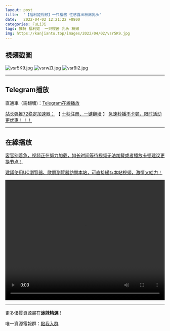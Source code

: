 ```yaml
---
layout: post
title:  "【福利姬视频】一只樱酱 性感露出粉嫩乳头"
date:   2022-04-02 12:21:22 +0800
categories: FuLiJi
tags: 推特 福利姬  一只樱酱 乳头 粉嫩
img: https://kanjiantu.top/images/2022/04/02/vsr5K9.jpg
---
```



## 視頻截圖

![vsr5K9.jpg](https://kanjiantu.top/images/2022/04/02/vsr5K9.jpg)
![vsrwZI.jpg](https://kanjiantu.top/images/2022/04/02/vsrwZI.jpg)
![vsr9i2.jpg](https://kanjiantu.top/images/2022/04/02/vsr9i2.jpg)

* * *
## Telegram播放

直通車（需翻墻)：[Telegram在線播放](https://t.me/mimeijingxuan/432)

<u>站长强推72稳定加速器：</u> 【 [十秒注册、一键翻墙](https://72vpn.xyz/#/register?code=mimei) 】
<u>  急速秒播不卡顿，限时活动更优惠！！！</u>
* * *
## 在線播放
<u>客官别着急，视频正在努力加载，如长时间等待视频无法加载或者播放卡顿建议更换节点！</u>

<u>建議使用UC瀏覽器、歐朋瀏覽器訪問本站，可直接緩存本站視頻，激情又給力！</u>
<center><video src="https://cdn.publer.io/uploads/videos/624818ffdb279736bfa816c8/f26c1ad06cf1ef0d167d7f674006d27c.mp4" width="100%" height="380px" controls="controls"></video></center>

* * *
更多優質資源盡在**迷妹精選**！

唯一資源電報群：[點我入群](https://t.me/mimeijingxuan)


